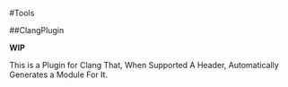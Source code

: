 #Tools

##ClangPlugin

**WIP**

This is a Plugin for Clang That, When Supported A Header, Automatically Generates a Module For It.